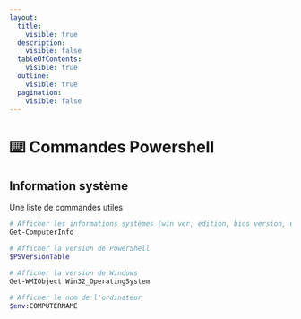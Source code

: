 ```yaml
---
layout:
  title:
    visible: true
  description:
    visible: false
  tableOfContents:
    visible: true
  outline:
    visible: true
  pagination:
    visible: false
---
```


# ⌨️ Commandes Powershell

## Information système <a href="#information-systeme" id="information-systeme"></a>

Une liste de commandes utiles

```bash
# Afficher les informations systèmes (win ver, edition, bios version, etc)
Get-ComputerInfo

# Afficher la version de PowerShell
$PSVersionTable

# Afficher la version de Windows
Get-WMIObject Win32_OperatingSystem

# Afficher le nom de l'ordinateur
$env:COMPUTERNAME
```
